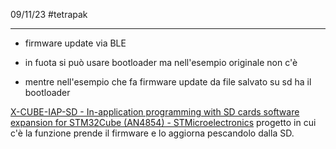 09/11/23
#tetrapak 

----

- firmware update via BLE

- in fuota si può usare bootloader ma nell'esempio originale non c'è
- mentre nell'esempio che fa firmware update da file salvato su sd ha il bootloader


[X-CUBE-IAP-SD - In-application programming with SD cards software expansion for STM32Cube (AN4854) - STMicroelectronics](https://www.st.com/en/embedded-software/x-cube-iap-sd.html)
progetto in cui c'è la funzione prende il firmware e lo aggiorna pescandolo dalla SD.

